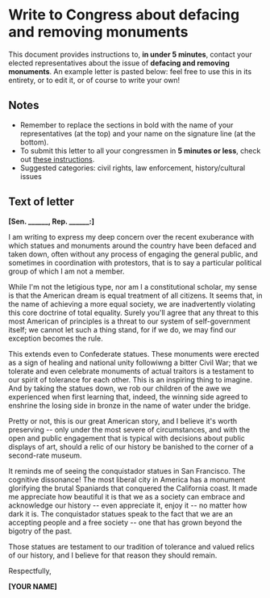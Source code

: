 # Write to Congress about defacing and removing monuments

This document provides instructions to, **in under 5 minutes**, contact your elected representatives about the issue of **defacing and removing monuments**. An example letter is pasted below: feel free to use this in its entirety, or to edit it, or of course to write your own!

## Notes

- Remember to replace the sections in bold with the name of your representatives (at the top) and your name on the signature line (at the bottom).
- To submit this letter to all your congressmen in **5 minutes or less**, check out [these instructions](https://github.com/timbodini/write-to-congress).
- Suggested categories: civil rights, law enforcement, history/cultural issues

## Text of letter 

**[Sen. ______, Rep. ______:]**

I am writing to express my deep concern over the recent exuberance with which statues and monuments around the country have been defaced and taken down, often without any process of engaging the general public, and sometimes in coordination with protestors, that is to say a particular political group of which I am not a member.

While I'm not the letigious type, nor am I a constitutional scholar, my sense is that the American dream is equal treatment of all citizens. It seems that, in the name of achieving a more equal society, we are inadvertently violating this core doctrine of total equality. Surely you'll agree that any threat to this most American of principles is a threat to our system of self-government itself; we cannot let such a thing stand, for if we do, we may find our exception becomes the rule.

This extends even to Confederate statues. These monuments were erected as a sign of healing and national unity followiwng a bitter Civil War; that we tolerate and even celebrate monuments of actual traitors is a testament to our spirit of tolerance for each other. This is an inspiring thing to imagine. And by taking the statues down, we rob our children of the awe we experienced when first learning that, indeed, the winning side agreed to enshrine the losing side in bronze in the name of water under the bridge. 

Pretty or not, this is our great American story, and I believe it's worth preserving -- only under the most severe of circumstances, and with the open and public engagement that is typical with decisions about public displays of art, should a relic of our history be banished to the corner of a second-rate museum.

It reminds me of seeing the conquistador statues in San Francisco. The cognitive dissonance! The most liberal city in America has a monument glorifying the brutal Spaniards that conquered the California coast. It made me appreciate how beautiful it is that we as a society can embrace and acknowledge our history -- even appreciate it, enjoy it -- no matter how dark it is. The conquistador statues speak to the fact that we are an accepting people and a free society -- one that has grown beyond the bigotry of the past. 

Those statues are testament to our tradition of tolerance and valued relics of our history, and I believe for that reason they should remain.

Respectfully,

**[YOUR NAME]**

